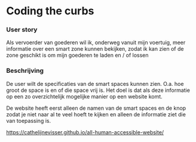 <h1>Coding the curbs</h1>

<h3>User story</h3>

Als vervoerder van goederen wil ik, onderweg vanuit mijn voertuig, meer informatie over een smart zone kunnen bekijken, zodat ik kan zien of de zone geschikt is om mijn goederen te laden en / of lossen 

<h3>Beschrijving</h3>

De user wilt de specificaties van de smart spaces kunnen zien. O.a. hoe groot de space is en of die space vrij is. Het doel is dat als deze informatie op een zo overzichtelijk mogelijke manier op een website komt. 

De website heeft eerst alleen de namen van de smart spaces en de knop zodat je niet naar al te veel hoeft te kijken en alleen de informatie ziet die van toepassing is.



https://cathelijnevisser.github.io/all-human-accessible-website/
